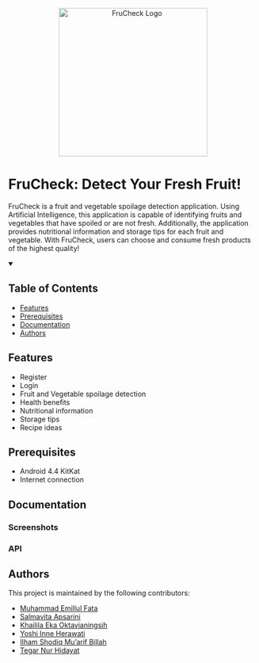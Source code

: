 <p align="center">
  <img src="https://cdn.discordapp.com/attachments/1117384900132229251/1118482674953236490/frucheck-logo-removebg.png" alt="FruCheck Logo" height="300" width="300" />
</p>

# FruCheck: Detect Your Fresh Fruit!

FruCheck is a fruit and vegetable spoilage detection application. Using Artificial Intelligence, this application is capable of identifying fruits and vegetables that have spoiled or are not fresh. Additionally, the application provides nutritional information and storage tips for each fruit and vegetable. With FruCheck, users can choose and consume fresh products of the highest quality!

<details open>
  <summary><h2>Table of Contents</h2></summary>

- [Features](#features)
- [Prerequisites](#prerequisites)
- [Documentation](#documentation)
- [Authors](#authors)

</details>

## Features
- Register
- Login
- Fruit and Vegetable spoilage detection
- Health benefits
- Nutritional information
- Storage tips
- Recipe ideas

## Prerequisites
- Android 4.4 KitKat
- Internet connection

## Documentation
### Screenshots
### API

## Authors
This project is maintained by the following contributors:
- [Muhammad Emillul Fata](https://github.com/emlfata)
- [Salmavita Apsarini](https://github.com/salmavitaa24)
- [Khailila Eka Oktavianingsih](https://github.com/khailila)
- [Yoshi Inne Herawati](https://github.com/yoshiinne64)
- [Ilham Shodiq Mu’arif Billah](https://github.com/ilhamshodiq)
- [Tegar Nur Hidayat](https://github.com/tegarnurhidayat)
